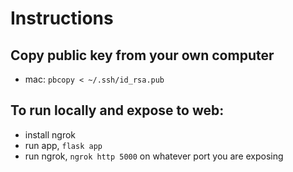 # Instructions


## Copy public key from your own computer
- mac: `pbcopy < ~/.ssh/id_rsa.pub` 

## To run locally and expose to web: 
- install ngrok 
- run app, `flask app` 
- run ngrok, `ngrok http 5000` on whatever port you are exposing 